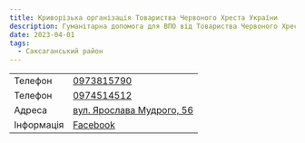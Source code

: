 ```yaml
---
title: Криворізька організація Товариства Червоного Хреста України
description: Гуманітарна допомога для ВПО від Товариства Червоного Хреста України в місті Кривий Ріг, Саксаганський район, вулиця Ярослава Мудрого, 56
date: 2023-04-01
tags:
  - Саксаганський район
---
```


<div class="centers--block">

|   |   |
|---|---|
| Телефон  | <a href="tel:0973815790">0973815790</a>   | 
| Телефон  | <a href="tel:0974514512">0974514512</a>   |   
|Адреса | [вул. Ярослава Мудрого, 56](https://goo.gl/maps/AtSrzEj948oAHrfk9)  |
|Інформація | [Facebook](https://www.facebook.com/RedCrossKryvyiRih/) |

</div>

